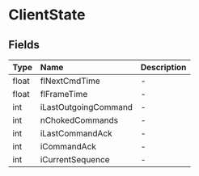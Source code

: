 ﻿# ClientState

## Fields

| Type | Name | Description |
| :--- | :--- | :--- |
| float | flNextCmdTime | - |
| float | flFrameTime | - |
| int | iLastOutgoingCommand | - |
| int | nChokedCommands | - |
| int | iLastCommandAck | - |
| int | iCommandAck | - |
| int | iCurrentSequence | - |